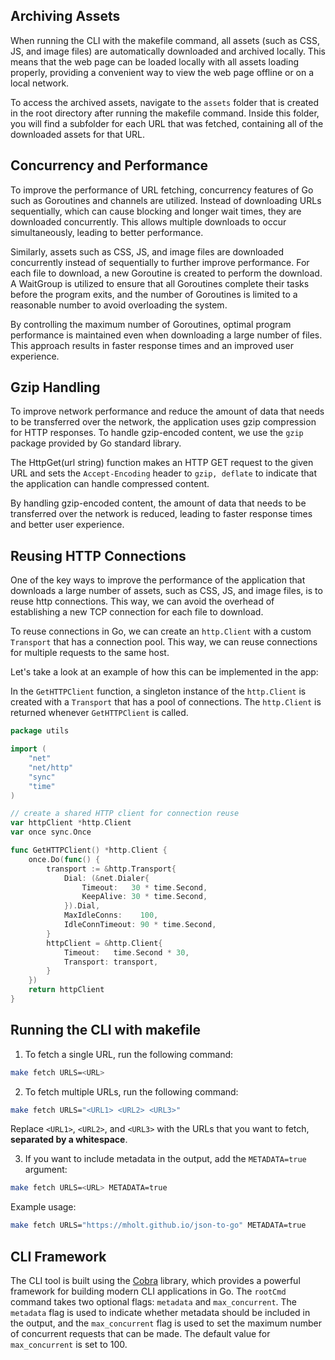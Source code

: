 ## Archiving Assets
When running the CLI with the makefile command, all assets (such as CSS, JS, and image files) are automatically downloaded and archived locally. This means that the web page can be loaded locally with all assets loading properly, providing a convenient way to view the web page offline or on a local network.

To access the archived assets, navigate to the `assets` folder that is created in the root directory after running the makefile command. Inside this folder, you will find a subfolder for each URL that was fetched, containing all of the downloaded assets for that URL.

## Concurrency and Performance
To improve the performance of URL fetching, concurrency features of Go such as Goroutines and channels are utilized. Instead of downloading URLs sequentially, which can cause blocking and longer wait times, they are downloaded concurrently. This allows multiple downloads to occur simultaneously, leading to better performance.

Similarly, assets such as CSS, JS, and image files are downloaded concurrently instead of sequentially to further improve performance. For each file to download, a new Goroutine is created to perform the download. A WaitGroup is utilized to ensure that all Goroutines complete their tasks before the program exits, and the number of Goroutines is limited to a reasonable number to avoid overloading the system.

By controlling the maximum number of Goroutines, optimal program performance is maintained even when downloading a large number of files. This approach results in faster response times and an improved user experience.

## Gzip Handling
To improve network performance and reduce the amount of data that needs to be transferred over the network, the application uses gzip compression for HTTP responses. To handle gzip-encoded content, we use the `gzip` package provided by Go standard library.

The HttpGet(url string) function makes an HTTP GET request to the given URL and sets the `Accept-Encoding` header to `gzip, deflate` to indicate that the application can handle compressed content.

By handling gzip-encoded content, the amount of data that needs to be transferred over the network is reduced, leading to faster response times and better user experience.

## Reusing HTTP Connections
One of the key ways to improve the performance of the application that downloads a large number of assets, such as CSS, JS, and image files, is to reuse http connections. This way, we can avoid the overhead of establishing a new TCP connection for each file to download.

To reuse connections in Go, we can create an `http.Client` with a custom `Transport` that has a connection pool. This way, we can reuse connections for multiple requests to the same host.

Let's take a look at an example of how this can be implemented in the app:

In the `GetHTTPClient` function, a singleton instance of the `http.Client` is created with a `Transport` that has a pool of connections. The `http.Client` is returned whenever `GetHTTPClient` is called.

```go
package utils

import (
	"net"
	"net/http"
	"sync"
	"time"
)

// create a shared HTTP client for connection reuse
var httpClient *http.Client
var once sync.Once

func GetHTTPClient() *http.Client {
	once.Do(func() {
		transport := &http.Transport{
			Dial: (&net.Dialer{
				Timeout:   30 * time.Second,
				KeepAlive: 30 * time.Second,
			}).Dial,
			MaxIdleConns:    100,
			IdleConnTimeout: 90 * time.Second,
		}
		httpClient = &http.Client{
			Timeout:   time.Second * 30,
			Transport: transport,
		}
	})
	return httpClient
}
```

## Running the CLI with makefile
1. To fetch a single URL, run the following command:

```bash
make fetch URLS=<URL>
```

2. To fetch multiple URLs, run the following command:

```bash
make fetch URLS="<URL1> <URL2> <URL3>"
```
Replace `<URL1>`, `<URL2>`, and `<URL3>` with the URLs that you want to fetch, **separated by a whitespace**.

3. If you want to include metadata in the output, add the `METADATA=true` argument:

```bash
make fetch URLS=<URL> METADATA=true
```

Example usage:

```bash
make fetch URLS="https://mholt.github.io/json-to-go" METADATA=true
```

## CLI Framework
The CLI tool is built using the [Cobra](https://github.com/spf13/cobra) library, which provides a powerful framework for building modern CLI applications in Go.
The `rootCmd` command takes two optional flags: `metadata` and `max_concurrent`. The `metadata` flag is used to indicate whether metadata should be included in the output, and the `max_concurrent` flag is used to set the maximum number of concurrent requests that can be made. The default value for `max_concurrent` is set to 100.